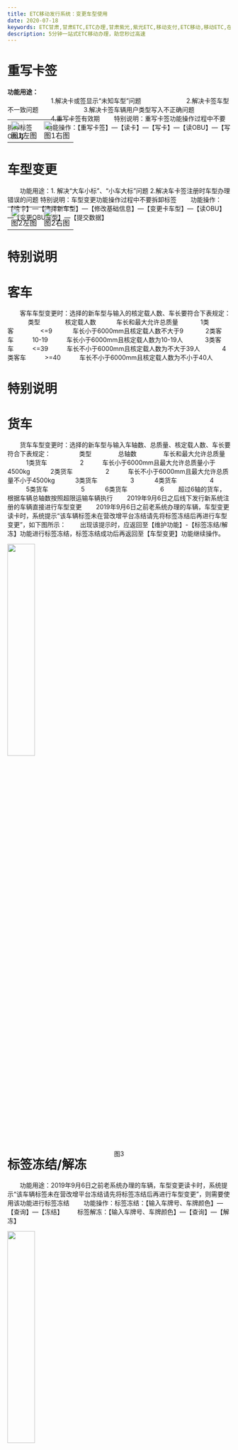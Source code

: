 ```yaml
---
title: ETC移动发行系统：变更车型使用
date: 2020-07-18
keywords: ETC甘肃,甘肃ETC,ETC办理,甘肃紫光,紫光ETC,移动支付,ETC移动,移动ETC,在线充值,ETC办理,卡片办理,OBU办理,OBU激活,ETC手持终端,甘肃ETC办理,甘肃ETC发行,移动发行终端,ETC移动发行系统
description: 5分钟一站式ETC移动办理，助您秒过高速
---
```


# 重写卡签
<div style="font-weight:bold;">功能用途：</div></td>&emsp;&emsp;&emsp;&emsp;&emsp;&emsp;&emsp;1.解决卡或签显示“未知车型”问题 
&emsp;&emsp;&emsp;&emsp;&emsp;&emsp;&emsp;2.解决卡签车型不一致问题 
&emsp;&emsp;&emsp;&emsp;&emsp;&emsp;&emsp;3.解决卡签车辆用户类型写入不正确问题 
&emsp;&emsp;&emsp;&emsp;&emsp;&emsp;&emsp;4.重写卡签有效期
&emsp;&emsp;特别说明：重写卡签功能操作过程中不要拆卸标签
&emsp;&emsp;功能操作：【重写卡签】—【读卡】—【写卡】—【读OBU】—【写OBU】          
<table style="margin-top: -47px;">
 <td><img src="/pub-images/apply-27.png"  width="70%" /><div style="text-align:center;">图1左图</div></td>
 <td><img src="/pub-images/apply-28.png"  width="67%" /><div style="text-align:center;">图1右图</div></td>
</table>

# 车型变更
&emsp;&emsp;功能用途：1.	解决“大车小标”、“小车大标”问题 2.解决车卡签注册时车型办理错误的问题
              特别说明：车型变更功能操作过程中不要拆卸标签
&emsp;&emsp;功能操作：【读卡】—【选择新车型】—【修改基础信息】—【变更卡车型】—【读OBU】—【变更OBU车型】—【提交数据】   
<table style="margin-top: -47px;">
 <td><img src="/pub-images/apply-29.png"  width="70%" /><div style="text-align:center;">图2左图</div></td>
 <td><img src="/pub-images/apply-30.png"  width="67%" /><div style="text-align:center;">图2右图</div></td>
</table>

# 特别说明
# 客车
&emsp;&emsp;客车车型变更时：选择的新车型与输入的核定载人数、车长要符合下表规定：
&emsp;&emsp;&emsp; 类型&emsp;&emsp;&emsp;&emsp;核定载人数            &emsp;&emsp;&emsp;车长和最大允许总质量
&emsp;&emsp;&emsp; 1类客&emsp;&emsp;&emsp;&emsp;         <=9      &emsp;&emsp;&emsp;车长小于6000mm且核定载人数不大于9
&emsp;&emsp;&emsp; 2类客车&emsp;&emsp;&emsp;10-19&emsp;&emsp;&emsp;车长小于6000mm且核定载人数为10-19人
&emsp;&emsp;&emsp; 3类客车&emsp;&emsp;&emsp;<=39&emsp;&emsp;&emsp;车长不小于6000mm且核定载人数为不大于39人
&emsp;&emsp;&emsp; 4类客车&emsp;&emsp;&emsp;>=40&emsp;&emsp;&emsp;车长不小于6000mm且核定载人数为不小于40人

# 特别说明
# 货车
&emsp;&emsp;货车车型变更时：选择的新车型与输入车轴数、总质量、核定载人数、车长要符合下表规定：
&emsp;&emsp;&emsp;&emsp; 类型&emsp;&emsp;&emsp;&emsp; 总轴数 &emsp;&emsp;&emsp;&emsp;车长和最大允许总质量
&emsp;&emsp;&emsp;1类货车 &emsp;&emsp;&emsp;&emsp;&emsp;2&emsp;&emsp;&emsp;车长小于6000mm且最大允许总质量小于4500kg
&emsp;&emsp;&emsp;2类货车 &emsp;&emsp;&emsp;&emsp;&emsp;2&emsp;&emsp;&emsp;车长不小于6000mm且最大允许总质量不小于4500kg
&emsp;&emsp;&emsp;3类货车 &emsp;&emsp;&emsp;&emsp;&emsp;3
&emsp;&emsp;&emsp;4类货车 &emsp;&emsp;&emsp;&emsp;&emsp;4
&emsp;&emsp;&emsp;5类货车 &emsp;&emsp;&emsp;&emsp;&emsp;5
&emsp;&emsp;&emsp;6类货车 &emsp;&emsp;&emsp;&emsp;&emsp;6
&emsp;&emsp;超过6轴的货车，根据车辆总轴数按照超限运输车辆执行
&emsp;&emsp;2019年9月6日之后线下发行新系统注册的车辆直接进行车型变更
&emsp;&emsp;2019年9月6日之前老系统办理的车辆，车型变更读卡时，系统提示“该车辆标签未在营改增平台冻结请先将标签冻结后再进行车型变更”，如下图所示：
&emsp;&emsp;出现该提示时，应返回至【维护功能】-【标签冻结/解冻】功能进行标签冻结，标签冻结成功后再返回至【车型变更】功能继续操作。
<table style="margin-top: -47px;">
<img src="/pub-images/apply-31.png"  width="35%" /><div style="text-align:center;">图3</div></td>
 </table>
 
 
# 标签冻结/解冻
&emsp;&emsp;功能用途：2019年9月6日之前老系统办理的车辆，车型变更读卡时，系统提示“该车辆标签未在营改增平台冻结请先将标签冻结后再进行车型变更”，则需要使用该功能进行标签冻结
&emsp;&emsp;功能操作：标签冻结：【输入车牌号、车牌颜色】—【查询】—【冻结】
          &emsp;&emsp;标签解冻：【输入车牌号、车牌颜色】—【查询】—【解冻】 
<table style="margin-top: -47px;">
<img src="/pub-images/apply-32.png"  width="35%" /><div style="text-align:center;">图4</div></td>
</table>

